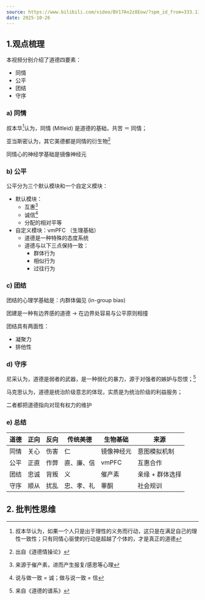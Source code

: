 ```yaml
---
source: https://www.bilibili.com/video/BV17An2z8Eow/?spm_id_from=333.1387.favlist.content.click&vd_source=bfb2e50dad8e670124c382656b85473e
date: 2025-10-26
---
```


## 1.观点梳理

本视频分别介绍了道德四要素：

- 同情
- 公平
- 团结
- 守序

### a) 同情

叔本华[^1]认为，同情 (Mitleid) 是道德的基础，共苦 ＝ 同情；

亚当斯密认为，其它美德都是同情的衍生物[^2]

[^1]: 叔本华认为，如果一个人只是出于理性的义务而行动，这只是在满足自己的理性一致性；只有同情心驱使的行动是超越了个体的，才是真正的道德
[^2]: 出自《道德情操论》

同情心的神经学基础是镜像神经元

### b) 公平

公平分为三个默认模块和一个自定义模块：

- 默认模块：
  - 互惠[^3]
  - 诚信[^4]
  - 分配的相对平等
- 自定义模块：vmPFC （生理基础）
  - 道德是一种特殊的态度系统
  - 道德与以下三点保持一致：
    - 群体行为
    - 相似行为
    - 过往行为

[^3]: 来源于催产素，进而产生报复/感恩等心理
[^4]: 说与做一致 = 诚；做与说一致 = 信

### c) 团结

团结的心理学基础是：内群体偏见 (in-group bias)

团建是一种有边界感的道德 → 在边界处容易与公平原则相撞

团结具有两面性：

- 凝聚力
- 排他性

### d) 守序

尼采认为，道德是弱者的武器，是一种弱化的暴力，源于对强者的嫉妒与怨恨；[^5]

[^5]: 来自《道德的谱系》

马克思认为，道德是统治阶级意志的体现，实质是为统治阶级的利益服务；

二者都把道德指向对现有权力的维护

### e) 总结

| 道德 | 正向 | 反向 | 传统美德   | 生物基础   | 来源            |
| ---- | ---- | ---- | ---------- | ---------- | --------------- |
| 同情 | 关心 | 伤害 | 仁         | 镜像神经元 | 意图模拟机制    |
| 公平 | 正直 | 作弊 | 直、廉、信 | vmPFC      | 互惠合作        |
| 团结 | 忠诚 | 背叛 | 义         | 催产素     | 亲缘 + 群体选择 |
| 守序 | 顺从 | 扰乱 | 忠、孝、礼 | 睾酮       | 社会规训        |



## 2. 批判性思维
